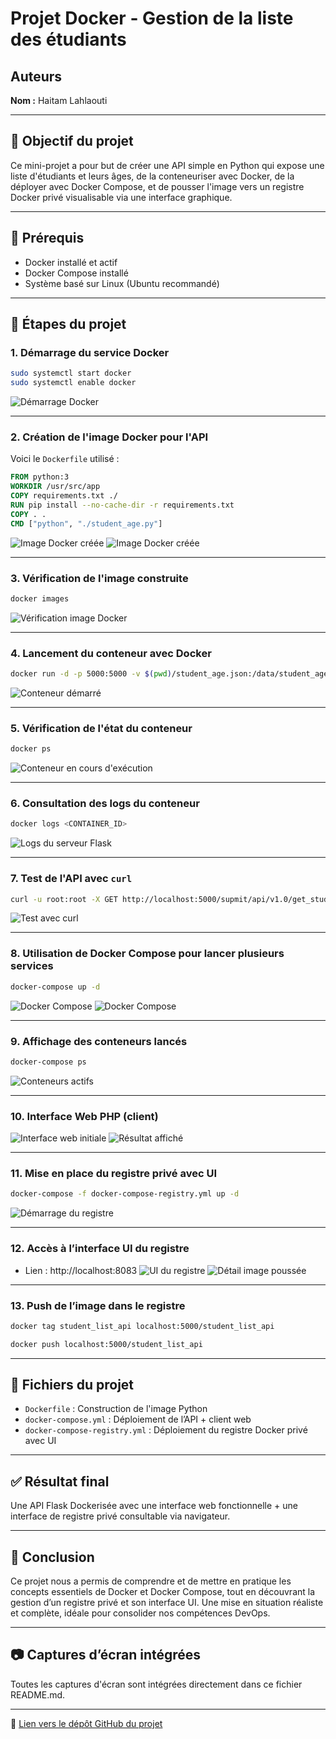 # Projet Docker - Gestion de la liste des étudiants

## Auteurs
**Nom :** Haitam Lahlaouti

---

## 📌 Objectif du projet
Ce mini-projet a pour but de créer une API simple en Python qui expose une liste d'étudiants et leurs âges, de la conteneuriser avec Docker, de la déployer avec Docker Compose, et de pousser l'image vers un registre Docker privé visualisable via une interface graphique.

---

## 🧱 Prérequis
- Docker installé et actif
- Docker Compose installé
- Système basé sur Linux (Ubuntu recommandé)

---

## 🔧 Étapes du projet

### 1. Démarrage du service Docker
```bash
sudo systemctl start docker
sudo systemctl enable docker
```
![Démarrage Docker](./captures/1.png)

---

### 2. Création de l'image Docker pour l'API
Voici le `Dockerfile` utilisé :
```Dockerfile
FROM python:3
WORKDIR /usr/src/app
COPY requirements.txt ./
RUN pip install --no-cache-dir -r requirements.txt
COPY . .
CMD ["python", "./student_age.py"]
```
![Image Docker créée](captures/2.png)
![Image Docker créée](captures/3.png)

---

### 3. Vérification de l'image construite
```bash
docker images
```
![Vérification image Docker](captures/4.png)

---

### 4. Lancement du conteneur avec Docker
```bash
docker run -d -p 5000:5000 -v $(pwd)/student_age.json:/data/student_age.json student_list_api
```
![Conteneur démarré](captures/5.png)

---

### 5. Vérification de l'état du conteneur
```bash
docker ps
```
![Conteneur en cours d'exécution](captures/5.png)

---

### 6. Consultation des logs du conteneur
```bash
docker logs <CONTAINER_ID>
```
![Logs du serveur Flask](captures/6.png)

---

### 7. Test de l'API avec `curl`
```bash
curl -u root:root -X GET http://localhost:5000/supmit/api/v1.0/get_student_ages
```
![Test avec curl](captures/7.png)

---

### 8. Utilisation de Docker Compose pour lancer plusieurs services
```bash
docker-compose up -d
```
![Docker Compose](captures/8.png)
![Docker Compose](captures/9.png)


---

### 9. Affichage des conteneurs lancés
```bash
docker-compose ps
```
![Conteneurs actifs](captures/10.png)

---

### 10. Interface Web PHP (client)
![Interface web initiale](captures/11.png)
![Résultat affiché](captures/12.png)

---

### 11. Mise en place du registre privé avec UI
```bash
docker-compose -f docker-compose-registry.yml up -d
```
![Démarrage du registre](captures/13.png)

---

### 12. Accès à l’interface UI du registre
- Lien : http://localhost:8083
![UI du registre](captures/14.png)
![Détail image poussée](captures/15.png)

---

### 13. Push de l’image dans le registre
```bash
docker tag student_list_api localhost:5000/student_list_api

docker push localhost:5000/student_list_api
```

---

## 📁 Fichiers du projet

- `Dockerfile` : Construction de l'image Python
- `docker-compose.yml` : Déploiement de l’API + client web
- `docker-compose-registry.yml` : Déploiement du registre Docker privé avec UI

---

## ✅ Résultat final
Une API Flask Dockerisée avec une interface web fonctionnelle + une interface de registre privé consultable via navigateur.

---

## 🧠 Conclusion

Ce projet nous a permis de comprendre et de mettre en pratique les concepts essentiels de Docker et Docker Compose, tout en découvrant la gestion d’un registre privé et son interface UI. Une mise en situation réaliste et complète, idéale pour consolider nos compétences DevOps.

---

## 📷 Captures d’écran intégrées
Toutes les captures d'écran sont intégrées directement dans ce fichier README.md.

---

📎 [Lien vers le dépôt GitHub du projet](https://github.com/iBOY011/mini-projet-docker)


